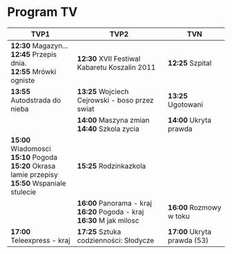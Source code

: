 # Program TV



| TVP1 | TVP2 | TVN |
|-------------------|-------------------|------------------|
| **12:30** Magazyn...<br>**12:45** Przepis dnia.<br>**12:55** Mrówki ogniste | **12:30** XVII Festiwal Kabaretu Koszalin 2011 | **12:25** Szpital |
| **13:55** Autodstrada do nieba | **13:25** Wojciech Cejrowski - boso przez swiat | **13:25** Ugotowani |
| | **14:00** Maszyna zmian<br>**14:40** Szkola zycia | **14:00** Ukryta prawda | 
| **15:00** Wiadomosci<br>**15:10** Pogoda<br>**15:20** Okrasa lamie przepisy<br>**15:50** Wspaniale stulecie | **15:25** Rodzinkazkola |
| | **16:00** Panorama - kraj<br>**16:20** Pogoda - kraj<br>**16:30** M jak milosc | **16:00** Rozmowy w toku |
|**17:00** Teleexpress - kraj<br>| **17:25** Sztuka codzienności: Słodycze | **17:00** Ukryta prawda (53)|
